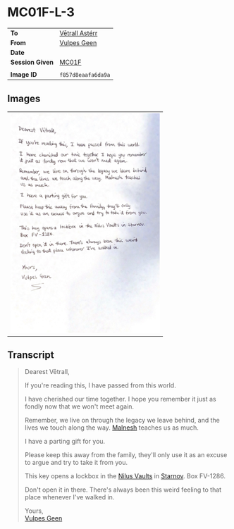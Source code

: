 # MC01F-L-3

|||
| --- | --- |
| **To** | [Vētrall Astérr](../characters/vetrall-asterr.md) | letter.1
| **From** | [Vulpes Geen](../characters/vulpes-geen.md) |
| **Date** | |
| **Session Given** | [MC01F](../sessions/MC01F.md) |
|||
| **Image ID** | `f857d8eaafa6da9a` |

## Images

||
|:---:|
| <img src="https://raw.githubusercontent.com/jesskelsall/astarus-images/main/letters/f857d8eaafa6da9a.jpg" height="500" /> |

## Transcript

> Dearest Vētrall,
>
> If you're reading this, I have passed from this world.
>
> I have cherished our time together. I hope you remember it just as fondly now that we won't meet again.
>
> Remember, we live on through the legacy we leave behind, and the lives we touch along the way. [Malnesh](../gods/deities/malnesh.md) teaches us as much.
>
> I have a parting gift for you.
>
> Please keep this away from the family, they'll only use it as an excuse to argue and try to take it from you.
>
> This key opens a lockbox in the [Nilus Vaults](../places/buildings/government/nilus-vaults.md) in [Starnov](../places/cities/starnov.md). Box FV-1286.
>
> Don't open it in there. There's always been this weird feeling to that place whenever I've walked in.
>
> Yours,  
> [Vulpes Geen](../characters/vulpes-geen.md)
